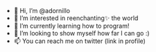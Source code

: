- 👋 Hi, I’m @adornillo
- 👀 I’m interested in reenchanting✨ the world
- 🌱 I’m currently learning how to program!
- 💞️ I’m looking to show myself how far I can go :)
- 📫 You can reach me on twitter (link in profile)

<!---
adornillo/adornillo is a ✨ special ✨ repository because its `README.md` (this file) appears on your GitHub profile.
You can click the Preview link to take a look at your changes.
--->

